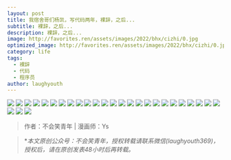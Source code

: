 ```yaml
---
layout: post
title: 我宿舍哥们杨凯，写代码两年，裸辞，之后...
subtitle: 裸辞，之后...
description: 裸辞，之后...
image: http://favorites.ren/assets/images/2022/bhx/cizhi/0.jpg
optimized_image: http://favorites.ren/assets/images/2022/bhx/cizhi/0.jpg
category: life
tags:
  - 裸辞
  - 代码
  - 程序员
author: laughyouth
---
```


![](http://favorites.ren/assets/images/2022/bhx/cizhi/640.jpeg)
![](http://favorites.ren/assets/images/2022/bhx/cizhi/640-1.jpeg)
![](http://favorites.ren/assets/images/2022/bhx/cizhi/640-2.jpeg)
![](http://favorites.ren/assets/images/2022/bhx/cizhi/640-3.jpeg)
![](http://favorites.ren/assets/images/2022/bhx/cizhi/640-4.jpeg)
![](http://favorites.ren/assets/images/2022/bhx/cizhi/640-5.jpeg)
![](http://favorites.ren/assets/images/2022/bhx/cizhi/640-6.jpeg)
![](http://favorites.ren/assets/images/2022/bhx/cizhi/640-7.jpeg)
![](http://favorites.ren/assets/images/2022/bhx/cizhi/640-8.jpeg)
![](http://favorites.ren/assets/images/2022/bhx/cizhi/640-9.jpeg)
![](http://favorites.ren/assets/images/2022/bhx/cizhi/640-10.jpeg)
![](http://favorites.ren/assets/images/2022/bhx/cizhi/640-11.jpeg)
![](http://favorites.ren/assets/images/2022/bhx/cizhi/640-12.jpeg)
![](http://favorites.ren/assets/images/2022/bhx/cizhi/640-13.jpeg)
![](http://favorites.ren/assets/images/2022/bhx/cizhi/640-14.jpeg)
![](http://favorites.ren/assets/images/2022/bhx/cizhi/640-15.jpeg)
![](http://favorites.ren/assets/images/2022/bhx/cizhi/640-16.jpeg)
![](http://favorites.ren/assets/images/2022/bhx/cizhi/640-17.jpeg)
![](http://favorites.ren/assets/images/2022/bhx/cizhi/640-18.jpeg)
![](http://favorites.ren/assets/images/2022/bhx/cizhi/640-19.jpeg)
![](http://favorites.ren/assets/images/2022/bhx/cizhi/640-20.jpeg)
![](http://favorites.ren/assets/images/2022/bhx/cizhi/640-21.jpeg)
![](http://favorites.ren/assets/images/2022/bhx/cizhi/640-22.jpeg)
![](http://favorites.ren/assets/images/2022/bhx/cizhi/640-23.jpeg)
![](http://favorites.ren/assets/images/2022/bhx/cizhi/640-24.jpeg)
![](http://favorites.ren/assets/images/2022/bhx/cizhi/640-25.jpeg)
![](http://favorites.ren/assets/images/2022/bhx/cizhi/640-26.jpeg)
![](http://favorites.ren/assets/images/2022/bhx/cizhi/640-27.jpeg)



>作者：不会笑青年 | 漫画师：Ys

>**本文原创公众号：不会笑青年，授权转载请联系微信(laughyouth369)，授权后，请在原创发表48小时后再转载。*